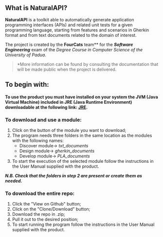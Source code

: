 ## What is NaturalAPI?
**NaturalAPI** is a toolkit able to automatically generate application programming interfaces (APIs) and related unit tests for a given programming language, starting from features and scenarios in Gherkin format and from text documents related to the domain of interest.


The project is created by the **FourCats** team** for the _**Software Engineering**_ exam of the *Degree Course in Computer Science of the University of Padua*.
> *More information can be found by consulting the documentation that will be made public when the project is delivered.

## To begin with:
#### To use the product you must have installed on your system the JVM (Java Virtual Machine) included in JRE (Java Runtime Environment) downloadable at the following link: [JRE](https://www.java.com/it/download/).
### To download and use a module:
1. Click on the button of the module you want to download;
2. The program needs three folders in the same location as the modules with the following names:
   * Discover module-> *txt_documents*
   * Design module-> *gherkin_documents*
   * Develop module-> *PLA_documents*
3. To start the execution of the selected module follow the instructions in the User Manual supplied with the product.

_**N.B. Check that the folders in step 2 are present or create them as needed.**_ 


### To download the entire repo:
1. Click the "View on Github" button;
2. Click on the "Clone/Download" button;
3. Download the repo in .zip;
4. Pull it out to the desired position;
5. To start running the program follow the instructions in the User Manual supplied with the product.
